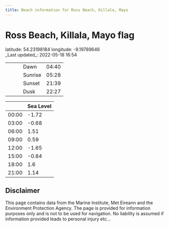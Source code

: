 ```yaml
---
title: Beach information for Ross Beach, Killala, Mayo
---
```

# Ross Beach, Killala, Mayo <span class="material-icons blue-flag">flag</span>

<div class="location-info">latitude: 54.23198184 longitude: -9.19789646</div>
<div class="met-eireann-warnings"></div>
_Last updated_: 2022-05-18 16:54

|   |   |   |   |   |
|---|---|---|---|---|
|   |   |   | Dawn  | 04:40 |
|   |   |   | Sunrise  | 05:28 |
|   |   |   | Sunset  | 21:39 |
|   |   |   | Dusk  | 22:27 |

<div></div>

|   | Sea Level  |
|---|---|
| 00:00 | -1.72 |
| 03:00 | -0.68 |
| 06:00 | 1.51 |
| 09:00 | 0.59 |
| 12:00 | -1.65 |
| 15:00 | -0.84 |
| 18:00 | 1.6 |
| 21:00 | 1.14 |

## Disclaimer

This page contains data from the Marine Institute,
Met Eireann and the Environment Protection Agency. The page is provided for
information purposes only and is not to be used for navigation. No liability
is assumed if information provided leads to personal injury etc...